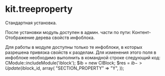 # kit.treeproperty

Стандартная установка.

После установки модуль доступен в админ. части по пути: Контент- Отображение дерева свойств инфоблока.


Для работы в модуле доступны только те инфоблоки, в которых разрешена привязка свойств к разделам. Для изменения этого поля в инфоблоке необходимо выполнить в командной строке следующий код:
CModule::includeModule('iblock');
$ib = new CIBlock;
$res = $ib->Update($iblock_id, array(
   "SECTION_PROPERTY" => "Y",
));